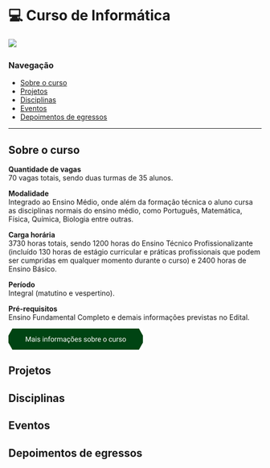 # :computer: Curso de Informática

<img src="https://img.shields.io/badge/Instagram-ifc.oficial.videira-e4465e.svg?style=for-the-badge&logo=Instagram&logoWidth=30&labelColor=fafafa"/>

### Navegação

<ul>
    <li>
        <a href="#sobre-o-curso">Sobre o curso</a>
        </li>
        <li>
            <a href="#projetos">Projetos</a>
        </li>
        <li>
            <a href="#disciplinas">Disciplinas</a>
        </li>
        <li>
            <a href="#eventos">Eventos</a>
        </li>
        <li>
            <a href="#depoimentos-de-egressos">Depoimentos de egressos</a>
        </li>
</ul>

<hr/>

## Sobre o curso

**Quantidade de vagas**<br>
 70 vagas totais, sendo duas turmas de 35 alunos.

**Modalidade**<br>
 Integrado ao Ensino Médio, onde além da formação técnica o aluno cursa as disciplinas normais do ensino médio, como Português, Matemática, Física, Química, Biologia entre outras.

**Carga horária**<br>
 3730 horas totais, sendo 1200 horas do Ensino Técnico Profissionalizante (incluído 130 horas de estágio curricular e práticas profissionais que podem ser cumpridas em qualquer momento durante o curso) e 2400 horas de Ensino Básico.

**Período**<br>
 Integral (matutino e vespertino).

**Pré-requisitos**<br>
 Ensino Fundamental Completo e demais informações previstas no Edital.
 
 <a href="src/pages/sobre.md"><img src="src/img/btn-sobre.png" align="middle"/></a>
 

## Projetos

## Disciplinas

## Eventos

## Depoimentos de egressos

